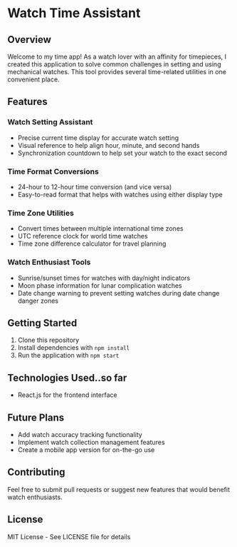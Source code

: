 # Watch Time Assistant

## Overview

Welcome to my time app! As a watch lover with an affinity for timepieces, I created this application to solve common challenges in setting and using mechanical watches. This tool provides several time-related utilities in one convenient place.

## Features

### Watch Setting Assistant

- Precise current time display for accurate watch setting
- Visual reference to help align hour, minute, and second hands
- Synchronization countdown to help set your watch to the exact second

### Time Format Conversions

- 24-hour to 12-hour time conversion (and vice versa)
- Easy-to-read format that helps with watches using either display type

### Time Zone Utilities

- Convert times between multiple international time zones
- UTC reference clock for world time watches
- Time zone difference calculator for travel planning

### Watch Enthusiast Tools

- Sunrise/sunset times for watches with day/night indicators
- Moon phase information for lunar complication watches
- Date change warning to prevent setting watches during date change danger zones

## Getting Started

1. Clone this repository
2. Install dependencies with `npm install`
3. Run the application with `npm start`

## Technologies Used..so far

- React.js for the frontend interface

## Future Plans

- Add watch accuracy tracking functionality
- Implement watch collection management features
- Create a mobile app version for on-the-go use

## Contributing

Feel free to submit pull requests or suggest new features that would benefit watch enthusiasts.

## License

MIT License - See LICENSE file for details
